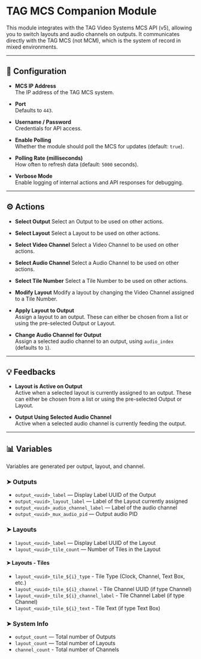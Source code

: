 # TAG MCS Companion Module

This module integrates with the TAG Video Systems MCS API (v5), allowing you to switch layouts and audio channels on outputs. It communicates directly with the TAG MCS (not MCM), which is the system of record in mixed environments.

---

## 🔧 Configuration

- **MCS IP Address**  
  The IP address of the TAG MCS system.

- **Port**  
  Defaults to `443`.

- **Username / Password**  
  Credentials for API access.

- **Enable Polling**  
  Whether the module should poll the MCS for updates (default: `true`).

- **Polling Rate (milliseconds)**  
  How often to refresh data (default: `5000` seconds).

- **Verbose Mode**  
  Enable logging of internal actions and API responses for debugging.

---

## ⚙️ Actions

- **Select Output**
  Select an Output to be used on other actions.

- **Select Layout**
  Select a Layout to be used on other actions.

- **Select Video Channel**
  Select a Video Channel to be used on other actions.

- **Select Audio Channel**
  Select a Audio Channel to be used on other actions.

- **Select Tile Number**
  Select a Tile Number to be used on other actions.

- **Modify Layout**
  Modify a layout by changing the Video Channel assigned to a Tile Number.

- **Apply Layout to Output**  
  Assign a layout to an output. These can either be chosen from a list or using the pre-selected Output or Layout.

- **Change Audio Channel for Output**  
  Assign a selected audio channel to an output, using `audio_index` (defaults to `1`).

---

## 💡 Feedbacks

- **Layout is Active on Output**  
  Active when a selected layout is currently assigned to an output. These can either be chosen from a list or using the pre-selected Output or Layout.

- **Output Using Selected Audio Channel**  
  Active when a selected audio channel is currently feeding the output.

---

## 📊 Variables

Variables are generated per output, layout, and channel.

### ➤ Outputs

- `output_<uuid>_label` — Display Label UUID of the Output
- `output_<uuid>_layout_label` — Label of the Layout currently assigned
- `output_<uuid>_audio_channel_label` — Label of the audio channel
- `output_<uuid>_mux_audio_pid` — Output audio PID

### ➤ Layouts

- `layout_<uuid>_label` — Display Label UUID of the Layout
- `layout_<uuid>_tile_count` — Number of Tiles in the Layout

#### ➤ Layouts - Tiles

- `layout_<uuid>_tile_${i}_type` - Tile Type (Clock, Channel, Text Box, etc.)
- `layout_<uuid>_tile_${i}_channel` - Tile Channel UUID (if type Channel)
- `layout_<uuid>_tile_${i}_channel_label` - Tile Channel Label (if type Channel)
- `layout_<uuid>_tile_${i}_text` - Tile Text (if type Text Box)

### ➤ System Info

- `output_count` — Total number of Outputs
- `layout_count` — Total number of Layouts
- `channel_count` - Total number of Channels
